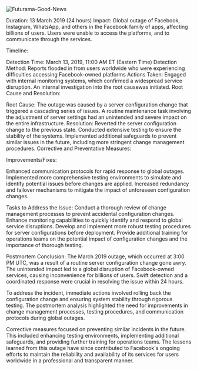 ![Futurama-Good-News](https://github.com/Phiwo1dev/alx-system_engineering-devops/assets/122806468/8d8adc1c-28d7-44f5-8a75-40f3ab58634e)

Duration: 13 March 2019 (24 hours)
Impact: Global outage of Facebook, Instagram, WhatsApp, and others in the Facebook family of apps, affecting billions of users. Users were unable to access the platforms, and to communicate through the services.

Timeline:

Detection Time: March 13, 2019, 11:00 AM ET (Eastern Time)
Detection Method: Reports flooded in from users worldwide who were experiencing difficulties accessing Facebook-owned platforms
Actions Taken:
Engaged with internal monitoring systems, which confirmed a widespread service disruption.
An internal investigation into the root causewas initiated.
Root Cause and Resolution:

Root Cause:
The outage was caused by a server configuration change that triggered a cascading series of issues.
A routine maintenance task involving the adjustment of server settings had an unintended and severe impact on the entire infrastructure.
Resolution:
Reverted the server configuration change to the previous state.
Conducted extensive testing to ensure the stability of the systems.
Implemented additional safeguards to prevent similar issues in the future, including more stringent change management procedures.
Corrective and Preventative Measures:

Improvements/Fixes:

Enhanced communication protocols for rapid response to global outages.
Implemented more comprehensive testing environments to simulate and identify potential issues before changes are applied.
Increased redundancy and failover mechanisms to mitigate the impact of unforeseen configuration changes.

Tasks to Address the Issue:
Conduct a thorough review of change management processes to prevent accidental configuration changes.
Enhance monitoring capabilities to quickly identify and respond to global service disruptions.
Develop and implement more robust testing procedures for server configurations before deployment.
Provide additional training for operations teams on the potential impact of configuration changes and the importance of thorough testing.

Postmortem Conclusion: The March 2019 outage, which occurred at 3:00 PM UTC, was a result of a routine server configuration change gone awry. The unintended impact led to a global disruption of Facebook-owned services, causing inconvenience for billions of users. Swift detection and a coordinated response were crucial in resolving the issue within 24 hours.

To address the incident, immediate actions involved rolling back the configuration change and ensuring system stability through rigorous testing. The postmortem analysis highlighted the need for improvements in change management processes, testing procedures, and communication protocols during global outages.

Corrective measures focused on preventing similar incidents in the future. This included enhancing testing environments, implementing additional safeguards, and providing further training for operations teams. The lessons learned from this outage have since contributed to Facebook's ongoing efforts to maintain the reliability and availability of its services for users worldwide in a professional and transparent manner.
